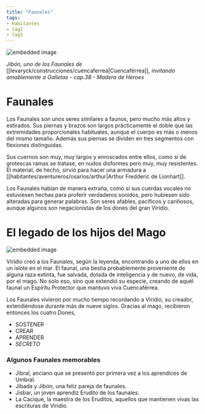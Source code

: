 ```yaml
---
title: "Faunales"
tags:
- Habitantes
- tag2
- tag3
---
```

![embedded image](https://assets.legendkeeper.com/b8dcca77-fa85-460a-8013-5d7ea12ac995.png "Attachment")

_Jibón, uno de los Faunales de_ [[levaryck/construcciones/cuencaferrea|Cuencaférrea]]_, invitando amablemente a Galletas - cap.38 - Madera de Héroes_

# Faunales

Los Faunales son unos seres similares a faunos, pero mucho más altos y estirados. Sus piernas y brazos son largos prácticamente el doble que las extremidades proporcionales habituales, aunque el cuerpo es más o menos del mismo tamaño. Además sus piernas se dividen en tres segmentos con flexiones distinguidas.

Sus cuernos son muy, muy largos y enroscados entre ellos, como si de grotescas ramas se tratase, en nudos disformes pero muy, muy resistentes. El material, de hecho, sirvió para hacer una armadura a [[habitantes/aventureros/osarios/arthur|Arthur Fredderic de Lionhart]].

Los Faunales hablan de manera extraña, como si sus cuerdas vocales no estuviesen hechas para proferir verdaderos sonidos, pero hubiesen sido alteradas para generar palabras. Son seres afables, pacíficos y cariñosos, aunque algunos son negacionistas de los dones del gran Viridio.

# El legado de los hijos del Mago

![embedded image](https://assets.legendkeeper.com/a9ecbdf6-5891-4617-944a-8f5060bfe8d2.jpg "Attachment")

Viridio creó a los Faunales, según la leyenda, encontrando a uno de ellos en un islote en el mar. El faunal, una bestia probablemente proveniente de alguna raza extinta, fue salvada, dotada de inteligencia y de nuevo, de vida, por el mago. No solo eso, sino que extendió su especie, creando de aquél faunal un Espíritu Protector que mantuvo viva Cuencaférrea.

Los Faunales vivieron por mucho tiempo recordando a Viridio, su creador, extendiéndose durante más de nueve siglos. Gracias al mago, recibieron entonces los cuatro Dones,

-   SOSTENER
-   CREAR
-   APRENDER
-   _SECRETO_

### Algunos Faunales memorables

-   Jibral, anciano que se presentó por primera vez a los aprendices de Umbral.
-   Jibada y Jibón, una feliz pareja de faunales.
-   Jisbar, un joven aprendiz Erudito de los faunales.
-   La Cacique, la maestra de los Eruditos, aquellos que mantienen vivas las escrituras de Viridio.